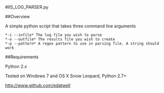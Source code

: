 #IIS_LOG_PARSER.py

##Overview

A simple python script that takes three command line arguments


    *-i --infile* The log file you wish to parse
    *-o --outfile* The results file you wish to create
    *-p --pattern* A regex pattern to use in parsing file. A string should work

##Requirements

Python 2.*x*

Tested on Windows 7 and OS X Snow Leopard, Python 2.7+

<http://www.github.com/edatwell>
 
